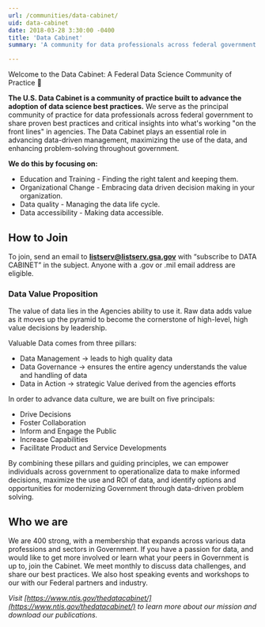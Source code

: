 ```yaml
---
url: /communities/data-cabinet/
uid: data-cabinet
date: 2018-03-28 3:30:00 -0400
title: 'Data Cabinet'
summary: 'A community for data professionals across federal government to share proven best practices and critical insights.'

---
```


Welcome to the Data Cabinet: A Federal Data Science Community of Practice :tada:

**The U.S. Data Cabinet is a community of practice built to advance the adoption of data science best practices.** We serve as the principal community of practice for data professionals across federal government to share proven best practices and critical insights into what's working "on the front lines" in agencies. The Data Cabinet plays an essential role in advancing data-driven management, maximizing the use of the data, and enhancing problem-solving throughout government.

**We do this by focusing on:**

- Education and Training - Finding the right talent and keeping them.
- Organizational Change - Embracing data driven decision making in your organization.
- Data quality - Managing the data life cycle.
- Data accessibility - Making data accessible.

## How to Join

To join, send an email to [**listserv@listserv.gsa.gov**](mailto:listserv@listserv.gsa.gov?subject=&amp;body=subscribe%20DATA%20CABINET) with “subscribe to DATA CABINET” in the subject. Anyone with a .gov or .mil email address are eligible.

### Data Value Proposition

The value of data lies in the Agencies ability to use it. Raw data adds value as it moves up the pyramid to become the cornerstone of high-level, high value decisions by leadership.

Valuable Data comes from three pillars:

- Data Management -> leads to high quality data
- Data Governance -> ensures the entire agency understands the value and handling of data
- Data in Action ->  strategic  Value derived from the agencies efforts

In order to advance data culture, we are built on five principals:

- Drive Decisions
- Foster Collaboration
- Inform and Engage the Public
- Increase Capabilities
- Facilitate Product and Service Developments

By combining these pillars and guiding principles, we can empower individuals across government to operationalize data to make informed decisions, maximize the use and ROI of data, and identify options and opportunities for modernizing Government through data-driven problem solving.


## Who we are

We are 400 strong, with a membership that expands across various data professions and sectors in Government. If you have a passion for data, and would like to get more involved or learn what your peers in Government is up to, join the Cabinet. We meet monthly to discuss data challenges, and share our best practices. We also host speaking events and workshops to our with our Federal partners and industry.

_Visit [https://www.ntis.gov/thedatacabinet/](https://www.ntis.gov/thedatacabinet/) to learn more about our mission and download our publications._
